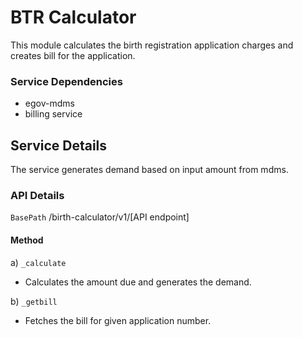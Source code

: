 # BTR Calculator

This module calculates the birth registration application
charges and creates bill for the application.

### Service Dependencies
- egov-mdms
- billing service

## Service Details

The service generates demand based on input amount from
mdms.

### API Details

`BasePath` /birth-calculator/v1/[API endpoint]

#### Method

a) `_calculate`
- Calculates the amount due and generates the demand.

b) `_getbill`
- Fetches the bill for given application number.
